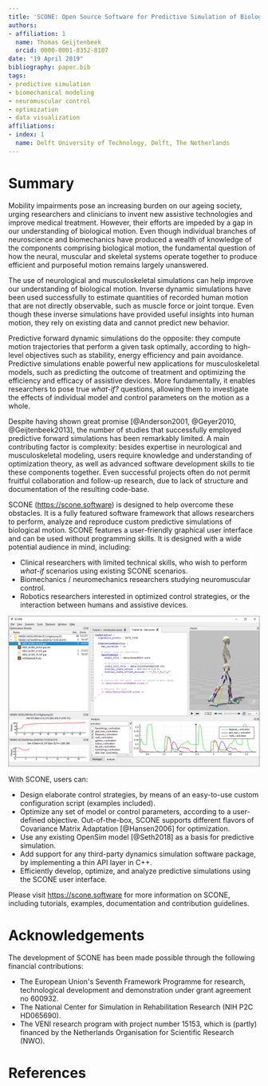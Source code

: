 ```yaml
---
title: 'SCONE: Open Source Software for Predictive Simulation of Biological Motion'
authors:
- affiliation: 1
  name: Thomas Geijtenbeek
  orcid: 0000-0001-8352-8107
date: "19 April 2019"
bibliography: paper.bib
tags:
- predictive simulation
- biomechanical modeling
- neuromuscular control
- optimization
- data visualization
affiliations:
- index: 1
  name: Delft University of Technology, Delft, The Netherlands
---
```


# Summary
Mobility impairments pose an increasing burden on our ageing society, urging researchers and clinicians to invent new assistive technologies and improve medical treatment. However, their efforts are impeded by a gap in our understanding of biological motion. Even though individual branches of neuroscience and biomechanics have produced a wealth of knowledge of the components comprising biological motion, the fundamental question of how the neural, muscular and skeletal systems operate together to produce efficient and purposeful motion remains largely unanswered.

The use of neurological and musculoskeletal simulations can help improve our understanding of biological motion. Inverse dynamic simulations have been used successfully to estimate quantities of recorded human motion that are not directly observable, such as muscle force or joint torque. Even though these inverse simulations have provided useful insights into human motion, they rely on existing data and cannot predict new behavior.

Predictive forward dynamic simulations do the opposite: they compute motion trajectories that perform a given task optimally, according to high-level objectives such as stability, energy efficiency and pain avoidance. Predictive simulations enable powerful new applications for musculoskeletal models, such as predicting the outcome of treatment and optimizing the efficiency and efficacy of assistive devices. More fundamentally, it enables researchers to pose true *what-if?* questions, allowing them to investigate the effects of individual model and control parameters on the motion as a whole.

Despite having shown great promise [@Anderson2001, @Geyer2010, @Geijtenbeek2013], the number of studies that successfully employed predictive forward simulations has been remarkably limited. A main contributing factor is complexity: besides expertise in neurological and musculoskeletal modeling, users require knowledge and understanding of optimization theory, as well as advanced software development skills to tie these components together. Even successful projects often do not permit fruitful collaboration and follow-up research, due to lack of structure and documentation of the resulting code-base.

SCONE (https://scone.software) is designed to help overcome these obstacles. It is a fully featured software framework that allows researchers to perform, analyze and reproduce custom predictive simulations of biological motion. SCONE features a user-friendly graphical user interface and can be used without programming skills. It is designed with a wide potential audience in mind, including:   

  * Clinical researchers with limited technical skills, who wish to perform *what-if* scenarios using existing SCONE scenarios.
  * Biomechanics / neuromechanics researchers studying neuromuscular control.
  * Robotics researchers interested in optimized control strategies, or the interaction between humans and assistive devices.

![The SCONE user interface](scone_window.png)

 With SCONE, users can:

  * Design elaborate control strategies, by means of an easy-to-use custom configuration script (examples included).
  * Optimize any set of model or control parameters, according to a user-defined objective. Out-of-the-box, SCONE supports different flavors of Covariance Matrix Adaptation [@Hansen2006] for optimization.
  * Use any existing OpenSim model [@Seth2018] as a basis for predictive simulation.
  * Add support for any third-party dynamics simulation software package, by implementing a thin API layer in C++.
  * Efficiently develop, optimize, and analyze predictive simulations using the SCONE user interface.

Please visit https://scone.software for more information on SCONE, including tutorials, examples, documentation and contribution guidelines.

# Acknowledgements
The development of SCONE has been made possible through the following financial contributions:    

  * The European Union's Seventh Framework Programme for research, technological development and demonstration under grant agreement no 600932.
  * The National Center for Simulation in Rehabilitation Research (NIH P2C HD065690).
  * The VENI research program with project number 15153, which is (partly) financed by the Netherlands Organisation for Scientific Research (NWO).

# References
